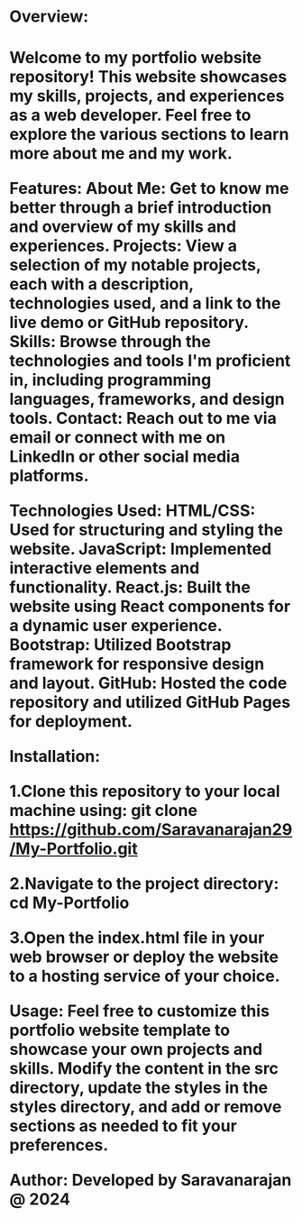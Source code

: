 <h1 style:font-weight:bold>Overview:<h1>
Welcome to my portfolio website repository! This website showcases my skills, projects, and experiences as a web developer. Feel free to explore the various sections to learn more about me and my work.

Features:
About Me: Get to know me better through a brief introduction and overview of my skills and experiences.
Projects: View a selection of my notable projects, each with a description, technologies used, and a link to the live demo or GitHub repository.
Skills: Browse through the technologies and tools I'm proficient in, including programming languages, frameworks, and design tools.
Contact: Reach out to me via email or connect with me on LinkedIn or other social media platforms.

Technologies Used:
HTML/CSS: Used for structuring and styling the website.
JavaScript: Implemented interactive elements and functionality.
React.js: Built the website using React components for a dynamic user experience.
Bootstrap: Utilized Bootstrap framework for responsive design and layout.
GitHub: Hosted the code repository and utilized GitHub Pages for deployment.

Installation:

1.Clone this repository to your local machine using:
git clone https://github.com/Saravanarajan29/My-Portfolio.git

2.Navigate to the project directory:
cd My-Portfolio

3.Open the index.html file in your web browser or deploy the website to a hosting service of your choice.

Usage:
Feel free to customize this portfolio website template to showcase your own projects and skills. Modify the content in the src directory, update the styles in the styles directory, and add or remove sections as needed to fit your preferences.

Author:
Developed by Saravanarajan @ 2024
